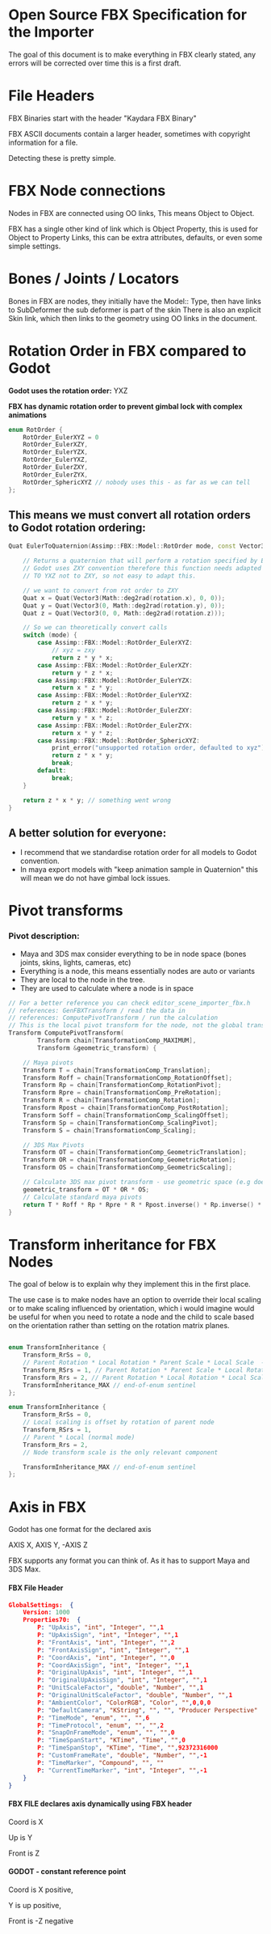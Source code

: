 # Open Source FBX Specification for the Importer

The goal of this document is to make everything in FBX clearly stated, any errors will be corrected over time this is a first draft.

# File Headers

FBX Binaries start with the header "Kaydara FBX Binary"

FBX ASCII documents contain a larger header, sometimes with copyright information for a file.

Detecting these is pretty simple.

# FBX Node connections

Nodes in FBX are connected using OO links, This means Object to Object.

FBX has a single other kind of link which is Object Property, this is used for Object to Property Links, this can be extra attributes, defaults, or even some simple settings.

# Bones / Joints / Locators

Bones in FBX are nodes, they initially have the Model:: Type, then have links to SubDeformer the sub deformer is part of the skin
There is also an explicit Skin link, which then links to the geometry using OO links in the document.

# Rotation Order in FBX compared to Godot

**Godot uses the rotation order:** YXZ

**FBX has dynamic rotation order to prevent gimbal lock with complex animations**

```cpp
enum RotOrder {
	RotOrder_EulerXYZ = 0
	RotOrder_EulerXZY,
	RotOrder_EulerYZX,
	RotOrder_EulerYXZ,
	RotOrder_EulerZXY,
	RotOrder_EulerZYX,
	RotOrder_SphericXYZ // nobody uses this - as far as we can tell
};
```

## This means we must convert all rotation orders to Godot rotation ordering:

```cpp
Quat EulerToQuaternion(Assimp::FBX::Model::RotOrder mode, const Vector3 &rotation) {

	// Returns a quaternion that will perform a rotation specified by Euler angles (in the YXZ convention: first Z, then X, and Y last), given in the vector format as (X-angle, Y-angle, Z-angle).
	// Godot uses ZXY convention therefore this function needs adapted to convert
	// TO YXZ not to ZXY, so not easy to adapt this.

	// we want to convert from rot order to ZXY
	Quat x = Quat(Vector3(Math::deg2rad(rotation.x), 0, 0));
	Quat y = Quat(Vector3(0, Math::deg2rad(rotation.y), 0));
	Quat z = Quat(Vector3(0, 0, Math::deg2rad(rotation.z)));

	// So we can theoretically convert calls
	switch (mode) {
		case Assimp::FBX::Model::RotOrder_EulerXYZ:
			// xyz = zxy
			return z * y * x;
		case Assimp::FBX::Model::RotOrder_EulerXZY:
			return y * z * x;
		case Assimp::FBX::Model::RotOrder_EulerYZX:
			return x * z * y;
		case Assimp::FBX::Model::RotOrder_EulerYXZ:
			return z * x * y;
		case Assimp::FBX::Model::RotOrder_EulerZXY:
			return y * x * z;
		case Assimp::FBX::Model::RotOrder_EulerZYX:
			return x * y * z;
		case Assimp::FBX::Model::RotOrder_SphericXYZ:
			print_error("unsupported rotation order, defaulted to xyz");
			return z * x * y;
			break;
		default:
			break;
	}

	return z * x * y; // something went wrong
}

```

## A better solution for **everyone**:
- I recommend that we standardise rotation order for all models to Godot convention.
- In maya export models with "keep animation sample in Quaternion" this will mean we do not have gimbal lock issues.


# Pivot transforms

### Pivot description:
- Maya and 3DS max consider everything to be in node space (bones joints, skins, lights, cameras, etc)
- Everything is a node, this means essentially nodes are auto or variants
- They are local to the node in the tree.
- They are used to calculate where a node is in space
```c++
// For a better reference you can check editor_scene_importer_fbx.h 
// references: GenFBXTransform / read the data in
// references: ComputePivotTransform / run the calculation 
// This is the local pivot transform for the node, not the global transforms
Transform ComputePivotTransform(
		Transform chain[TransformationComp_MAXIMUM],
		Transform &geometric_transform) {

	// Maya pivots
	Transform T = chain[TransformationComp_Translation];
	Transform Roff = chain[TransformationComp_RotationOffset];
	Transform Rp = chain[TransformationComp_RotationPivot];
	Transform Rpre = chain[TransformationComp_PreRotation];
	Transform R = chain[TransformationComp_Rotation];
	Transform Rpost = chain[TransformationComp_PostRotation];
	Transform Soff = chain[TransformationComp_ScalingOffset];
	Transform Sp = chain[TransformationComp_ScalingPivot];
	Transform S = chain[TransformationComp_Scaling];

	// 3DS Max Pivots
	Transform OT = chain[TransformationComp_GeometricTranslation];
	Transform OR = chain[TransformationComp_GeometricRotation];
	Transform OS = chain[TransformationComp_GeometricScaling];

	// Calculate 3DS max pivot transform - use geometric space (e.g doesn't effect children nodes only the current node)
	geometric_transform = OT * OR * OS;
	// Calculate standard maya pivots
	return T * Roff * Rp * Rpre * R * Rpost.inverse() * Rp.inverse() * Soff * Sp * S * Sp.inverse();
}
```

# Transform inheritance for FBX Nodes

The goal of below is to explain why they implement this in the first place.

The use case is to make nodes have an option to override their local scaling or to make scaling influenced by orientation, which i would imagine would be useful for when you need to rotate a node and the child to scale based on the orientation rather than setting on the rotation matrix planes.
```cpp

enum TransformInheritance {
	Transform_RrSs = 0,
	// Parent Rotation * Local Rotation * Parent Scale * Local Scale  -- Parent Rotation Offset * Parent ScalingOffset (Local scaling is offset by rotation of parent node)
	Transform_RSrs = 1, // Parent Rotation * Parent Scale * Local Rotation * Local Scale -- Parent * Local (normal mode)
	Transform_Rrs = 2, // Parent Rotation * Local Rotation * Local Scale -- Node transform scale is the only relevant component
	TransformInheritance_MAX // end-of-enum sentinel
};

enum TransformInheritance {
	Transform_RrSs = 0,
	// Local scaling is offset by rotation of parent node
	Transform_RSrs = 1, 
	// Parent * Local (normal mode)
	Transform_Rrs = 2, 
	// Node transform scale is the only relevant component

	TransformInheritance_MAX // end-of-enum sentinel
};
```

# Axis in FBX

Godot has one format for the declared axis

AXIS X, AXIS Y, -AXIS Z

FBX supports any format you can think of. As it has to support Maya and 3DS Max.

#### FBX File Header
```json
GlobalSettings:  {
	Version: 1000
	Properties70:  {
		P: "UpAxis", "int", "Integer", "",1
		P: "UpAxisSign", "int", "Integer", "",1
		P: "FrontAxis", "int", "Integer", "",2
		P: "FrontAxisSign", "int", "Integer", "",1
		P: "CoordAxis", "int", "Integer", "",0
		P: "CoordAxisSign", "int", "Integer", "",1
		P: "OriginalUpAxis", "int", "Integer", "",1
		P: "OriginalUpAxisSign", "int", "Integer", "",1
		P: "UnitScaleFactor", "double", "Number", "",1
		P: "OriginalUnitScaleFactor", "double", "Number", "",1
		P: "AmbientColor", "ColorRGB", "Color", "",0,0,0
		P: "DefaultCamera", "KString", "", "", "Producer Perspective"
		P: "TimeMode", "enum", "", "",6
		P: "TimeProtocol", "enum", "", "",2
		P: "SnapOnFrameMode", "enum", "", "",0
		P: "TimeSpanStart", "KTime", "Time", "",0
		P: "TimeSpanStop", "KTime", "Time", "",92372316000
		P: "CustomFrameRate", "double", "Number", "",-1
		P: "TimeMarker", "Compound", "", ""
		P: "CurrentTimeMarker", "int", "Integer", "",-1
	}
}
```

#### FBX FILE declares axis dynamically using FBX header
Coord is X

Up is Y

Front is Z

#### GODOT - constant reference point
Coord is X positive,

Y is up positive,

Front is -Z negative

